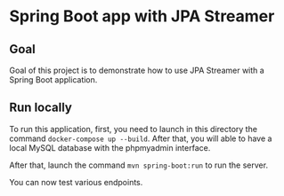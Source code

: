 # Spring Boot app with JPA Streamer

## Goal

Goal of this project is to demonstrate how to use JPA Streamer with a Spring Boot application.

## Run locally

To run this application, first, you need to launch in this directory the command `docker-compose up --build`.
After that, you will able to have a local MySQL database with the phpmyadmin interface.

After that, launch the command `mvn spring-boot:run` to run the server.

You can now test various endpoints.